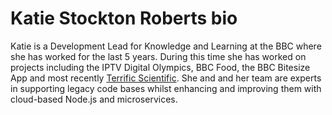 # Katie Stockton Roberts bio

Katie is a Development Lead for Knowledge and Learning at the BBC where she has worked for the last 5 years.  During this time she has worked on projects including the IPTV Digital Olympics, BBC Food, the BBC Bitesize App and most recently <a href="https://www.bbc.co.uk/terrificscientific">Terrific Scientific</a>.  She and and her team are experts in supporting legacy code bases whilst enhancing and improving them with cloud-based Node.js and microservices.
